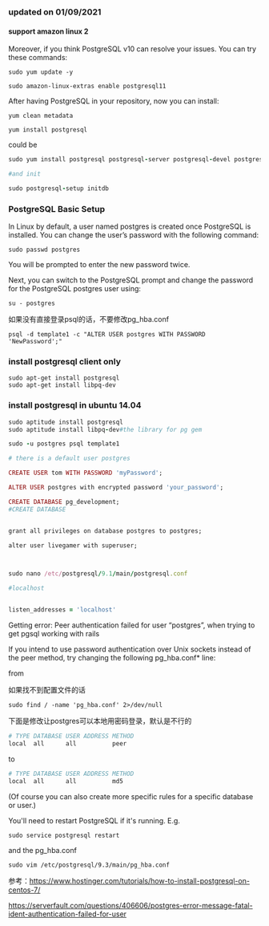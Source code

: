 ### updated on 01/09/2021

#### support amazon linux 2




Moreover, if you think PostgreSQL v10 can resolve your issues. You can try these commands:

```
sudo yum update -y

sudo amazon-linux-extras enable postgresql11

```

After having PostgreSQL in your repository, now you can install:


```
yum clean metadata

yum install postgresql
```

could be 

```ruby
sudo yum install postgresql postgresql-server postgresql-devel postgresql-contrib

#and init

sudo postgresql-setup initdb
```

### PostgreSQL Basic Setup

In Linux by default, a user named postgres is created once PostgreSQL is installed. You can change the user’s password with the following command:

```
sudo passwd postgres
```

You will be prompted to enter the new password twice.

Next, you can switch to the PostgreSQL prompt and change the password for the PostgreSQL postgres user using:

```
su - postgres
```

如果没有直接登录psql的话，不要修改pg_hba.conf




```
psql -d template1 -c "ALTER USER postgres WITH PASSWORD 'NewPassword';"
```


### install postgresql client only


```
sudo apt-get install postgresql
sudo apt-get install libpq-dev
```




### install postgresql in ubuntu 14.04


```ruby
sudo aptitude install postgresql
sudo aptitude install libpq-dev#the library for pg gem

sudo -u postgres psql template1 

# there is a default user postgres 

CREATE USER tom WITH PASSWORD 'myPassword';

ALTER USER postgres with encrypted password 'your_password';

CREATE DATABASE pg_development;  
#CREATE DATABASE  


grant all privileges on database postgres to postgres; 

alter user livegamer with superuser; 



sudo nano /etc/postgresql/9.1/main/postgresql.conf

#localhost


listen_addresses = 'localhost'  

```



Getting error: Peer authentication failed for user “postgres”, when trying to get pgsql working with rails



If you intend to use password authentication over Unix sockets instead of the peer method, try changing the following pg_hba.conf* line:

from

如果找不到配置文件的话

```
sudo find / -name 'pg_hba.conf' 2>/dev/null
```

下面是修改让postgres可以本地用密码登录，默认是不行的

```ruby
# TYPE DATABASE USER ADDRESS METHOD
local  all      all          peer

```

to

```ruby
# TYPE DATABASE USER ADDRESS METHOD
local  all      all          md5
```
(Of course you can also create more specific rules for a specific database or user.)

You'll need to restart PostgreSQL if it's running. E.g.

```
sudo service postgresql restart
```

and the pg_hba.conf

```
sudo vim /etc/postgresql/9.3/main/pg_hba.conf 
```


参考：https://www.hostinger.com/tutorials/how-to-install-postgresql-on-centos-7/

https://serverfault.com/questions/406606/postgres-error-message-fatal-ident-authentication-failed-for-user
